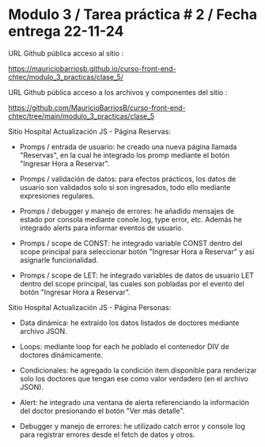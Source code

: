 # Modulo 3 / Tarea práctica # 2 / Fecha entrega 22-11-24

URL Github pública acceso al sitio :

https://mauriciobarriosb.github.io/curso-front-end-chtec/modulo_3_practicas/clase_5/

URL Github pública acceso a los archivos y componentes del sitio :

https://github.com/MauricioBarriosB/curso-front-end-chtec/tree/main/modulo_3_practicas/clase_5

Sitio Hospital Actualización JS - Página Reservas:

* Promps / entrada de usuario: he creado una nueva página llamada "Reservas", en la cual he integrado los promp mediante el botón "Ingresar Hora a Reservar".

* Promps / validación de datos: para efectos prácticos, los datos de usuario son validados solo si son ingresados, todo ello mediante expresiones regulares.

* Promps / debugger y manejo de errores: he añadido mensajes de estado por consola mediante conole.log, type error, etc. Además he integrado alerts para informar eventos de usuario. 

* Promps / scope de CONST: he integrado variable CONST dentro del scope principal para seleccionar botón "Ingresar Hora a Reservar" y así asignarle funcionalidad.

* Promps / scope de LET: he integrado variables de datos de usuario LET dentro del scope principal, las cuales son pobladas por el evento del botón "Ingresar Hora a Reservar". 

Sitio Hospital Actualización JS - Página Personas:

* Data dinámica: he extraído los datos listados de doctores mediante archivo JSON.

* Loops: mediante loop for each he poblado el contenedor DIV de doctores dinámicamente. 

* Condicionales: he agregado la condición item.disponible para renderizar solo los doctores que tengan ese como valor verdadero (en el archivo JSON).

* Alert: he integrado una ventana de alerta referenciando la información del doctor presionando el botón "Ver más detalle".

* Debugger y manejo de errores: he utilizado catch error y console log para registrar errores desde el fetch de datos y otros.